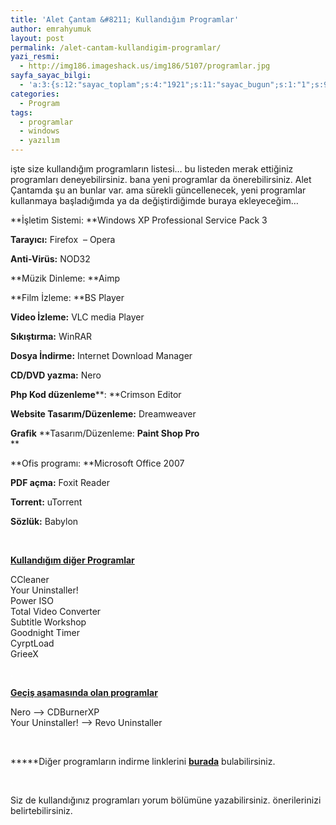 ```yaml
---
title: 'Alet Çantam &#8211; Kullandığım Programlar'
author: emrahyumuk
layout: post
permalink: /alet-cantam-kullandigim-programlar/
yazi_resmi:
  - http://img186.imageshack.us/img186/5107/programlar.jpg
sayfa_sayac_bilgi:
  - 'a:3:{s:12:"sayac_toplam";s:4:"1921";s:11:"sayac_bugun";s:1:"1";s:9:"son_okuma";s:10:"1364916263";}'
categories:
  - Program
tags:
  - programlar
  - windows
  - yazılım
---
```

işte size kullandığım programların listesi&#8230; bu listeden merak ettiğiniz programları deneyebilirsiniz. bana yeni programlar da önerebilirsiniz. Alet Çantamda şu an bunlar var. ama sürekli güncellenecek, yeni programlar kullanmaya başladığımda ya da değiştirdiğimde buraya ekleyeceğim&#8230;

<!--more-->

**İşletim Sistemi: **Windows XP Professional Service Pack 3

**Tarayıcı:** Firefox  &#8211; Opera

**Anti-Virüs:** NOD32

**Müzik Dinleme: **Aimp

**Film İzleme: **BS Player

**Video İzleme:** VLC media Player

**Sıkıştırma:** WinRAR

**Dosya İndirme:** Internet Download Manager

**CD/DVD yazma:** Nero

**Php Kod düzenleme****: **Crimson Editor

**Website Tasarım/Düzenleme:** Dreamweaver

**Grafik** **Tasarım/Düzenleme: **Paint Shop Pro**  
**

**Ofis programı: **Microsoft Office 2007

**PDF açma:** Foxit Reader

**Torrent:** uTorrent

**Sözlük:** Babylon

<span style="color: #ffffff;">.</span>

<span style="text-decoration: underline;"><strong>Kullandığım diğer Programlar</strong></span>

CCleaner  
Your Uninstaller!  
Power ISO  
Total Video Converter  
Subtitle Workshop  
Goodnight Timer  
CyrptLoad  
GrieeX

<span style="color: #ffffff;">.</span>

<span style="text-decoration: underline;"><strong>Geçiş aşamasında olan programlar</strong></span>

Nero &#8211;> CDBurnerXP  
Your Uninstaller! &#8211;> Revo Uninstaller

<span style="color: #ffffff;">.</span>

*****Diğer programların indirme linklerini <a href="http://www.emrahyumuk.com/programlar.html" target="_blank"><strong>burada</strong></a> bulabilirsiniz.

<span style="color: #ffffff;">.</span>

Siz de kullandığınız programları yorum bölümüne yazabilirsiniz. önerilerinizi belirtebilirsiniz.